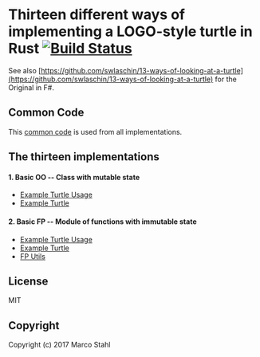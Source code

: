 # Thirteen different ways of implementing a LOGO-style turtle in Rust [![Build Status](https://travis-ci.org/shybyte/rusty-13-ways-of-looking-at-a-turtle.svg?branch=master)](https://travis-ci.org/shybyte/rusty-13-ways-of-looking-at-a-turtle) 

See also [https://github.com/swlaschin/13-ways-of-looking-at-a-turtle](https://github.com/swlaschin/13-ways-of-looking-at-a-turtle) 
for the Original in F#.


## Common Code

This [common code](src/common.rs) is used from all implementations.

## The thirteen implementations

#### 1. Basic OO -- Class with mutable state

* [Example Turtle Usage](examples/01-oo-turtle.rs) 
* [Example Turtle](src/oo_turtle.rs) 

#### 2. Basic FP -- Module of functions with immutable state

* [Example Turtle Usage](examples/02-fp-turtle.rs) 
* [Example Turtle](src/fp_turtle.rs) 
* [FP Utils](src/fp_utils.rs) 

## License

MIT

## Copyright

Copyright (c) 2017 Marco Stahl

